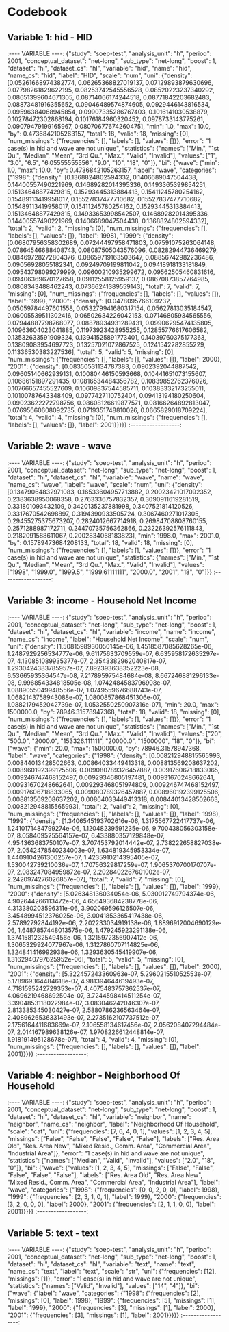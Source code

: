 # Codebook


## Variable 1: hid - HID

:---- VARIABLE ----:
{"study": "soep-test", "analysis_unit": "h", "period": 2001, "conceptual_dataset": "net-long", "sub_type": "net-long", "boost": 1, "dataset": "hl", "dataset_cs": "hl", "variable": "hid", "name": "hid", "name_cs": "hid", "label": "HID", "scale": "num", "uni": {"density": [0.05261668974382774, 0.06265368827019137, 0.07129893879630696, 0.07798261829622195, 0.08253742545556528, 0.08520223237340292, 0.08651399604671305, 0.08714066174244518, 0.08771842203682483, 0.08873481916355652, 0.09046489574874605, 0.0929446143816534, 0.09596384068945854, 0.09907335286767403, 0.1016141030538879, 0.10278472302868194, 0.10176184960320452, 0.0978733143775261, 0.09079479199165967, 0.08070677674260475], "min": 1.0, "max": 10.0, "by": 0.4736842105263157, "total": 18, "valid": 18, "missing": [0], "num_missings": {"frequencies": [], "labels": [], "values": []}}, "error": "1 case(s) in hid and wave are not unique", "statistics": {"names": ["Min.", "1st Qu.", "Median", "Mean", "3rd Qu.", "Max.", "Valid", "Invalid"], "values": ["1", "3.0", "6.5", "6.05555555556", "9.0", "10", "18", "0"]}, "bi": {"wave": {"min": 1.0, "max": 10.0, "by": 0.4736842105263157, "label": "wave", "categories": {"1998": {"density": [0.1368824802594332, 0.1406689047504438, 0.14400557490221969, 0.14689282014395336, 0.1493365399854251, 0.15134648877429815, 0.15293445313884413, 0.15411245780254162, 0.15489113419958017, 0.15527837477710682, 0.15527837477710682, 0.15489113419958017, 0.15411245780254162, 0.15293445313884413, 0.15134648877429815, 0.14933653998542507, 0.14689282014395336, 0.14400557490221969, 0.1406689047504438, 0.1368824802594332], "total": 2, "valid": 2, "missing": [0], "num_missings": {"frequencies": [], "labels": [], "values": []}, "label": 1998}, "1999": {"density": [0.06807956358302689, 0.07244497958471803, 0.07591075263064148, 0.07864546688408743, 0.08087505043576096, 0.08282944736469279, 0.08469728272804376, 0.08659719163503647, 0.08856742982236486, 0.09056928055182341, 0.09249709199811042, 0.09418918133181849, 0.09543798099279999, 0.09600210935299672, 0.09562505460831616, 0.09406369670127658, 0.09112558125959137, 0.08670873857764985, 0.0808343488462243, 0.07366241389559143], "total": 7, "valid": 7, "missing": [0], "num_missings": {"frequencies": [], "labels": [], "values": []}, "label": 1999}, "2000": {"density": [0.0478095766109232, 0.05059784497601558, 0.053279941680317154, 0.05627813035184547, 0.06005539511302416, 0.06502634226042153, 0.07146805934565556, 0.07944887798768077, 0.08878934931289431, 0.09906295474135805, 0.10963604023041885, 0.11973923428955255, 0.12855776617606582, 0.13532633591909324, 0.13941525891773401, 0.14039760375177363, 0.13809083954697723, 0.13257021072867525, 0.1241542282855229, 0.11336530383227536], "total": 5, "valid": 5, "missing": [0], "num_missings": {"frequencies": [], "labels": [], "values": []}, "label": 2000}, "2001": {"density": [0.08350531134787383, 0.0902392044887542, 0.09605140662939131, 0.10080446150593668, 0.10441651073155607, 0.10686151897291435, 0.10816534484356782, 0.10839852762376026, 0.10766657455527609, 0.10609837544585711, 0.10383332173255011, 0.10100787643348409, 0.0977427110752404, 0.09413194180250604, 0.09023622272798756, 0.08608126619877571, 0.08166264892813047, 0.07695660608092735, 0.0719351748810026, 0.0665829018709224], "total": 4, "valid": 4, "missing": [0], "num_missings": {"frequencies": [], "labels": [], "values": []}, "label": 2001}}}}}
:------------------:
    

## Variable 2: wave - wave

:---- VARIABLE ----:
{"study": "soep-test", "analysis_unit": "h", "period": 2001, "conceptual_dataset": "net-long", "sub_type": "net-long", "boost": 1, "dataset": "hl", "dataset_cs": "hl", "variable": "wave", "name": "wave", "name_cs": "wave", "label": "wave", "scale": "num", "uni": {"density": [0.13479064832971083, 0.16533604957713882, 0.20023421017092352, 0.2383638950068358, 0.2763336757832357, 0.3090911619281519, 0.331801093432109, 0.3420135237881998, 0.3407521814120526, 0.3317670542698897, 0.3194390933505724, 0.3067460271017305, 0.29455275375673207, 0.2824012667714918, 0.26984708808760155, 0.2571288987172711, 0.24470735756362866, 0.23226392576111843, 0.2182091588611067, 0.2002834068183823], "min": 1998.0, "max": 2001.0, "by": 0.15789473684208133, "total": 18, "valid": 18, "missing": [0], "num_missings": {"frequencies": [], "labels": [], "values": []}}, "error": "1 case(s) in hid and wave are not unique", "statistics": {"names": ["Min.", "1st Qu.", "Median", "Mean", "3rd Qu.", "Max.", "Valid", "Invalid"], "values": ["1998", "1999.0", "1999.5", "1999.61111111", "2000.0", "2001", "18", "0"]}}
:------------------:
    

## Variable 3: income - Household Net Income

:---- VARIABLE ----:
{"study": "soep-test", "analysis_unit": "h", "period": 2001, "conceptual_dataset": "net-long", "sub_type": "net-long", "boost": 1, "dataset": "hl", "dataset_cs": "hl", "variable": "income", "name": "income", "name_cs": "income", "label": "Household Net Income", "scale": "num", "uni": {"density": [1.5081598930050145e-06, 1.4518587085628265e-06, 1.2487929256534777e-06, 9.61175633709559e-07, 6.635958172635297e-07, 4.130851089935377e-07, 2.3543382962040817e-07, 1.2930424383785957e-07, 7.892393638352223e-08, 6.53665935364547e-08, 7.217895975484684e-08, 8.667246881296133e-08, 9.996854334818505e-08, 1.0742484583796908e-07, 1.0889055049948556e-07, 1.0749559676688743e-07, 1.0682143758943088e-07, 1.0800857868451306e-07, 1.0882179452042739e-07, 1.0532550250907316e-07], "min": 20.0, "max": 1500000.0, "by": 78946.31578947368, "total": 18, "valid": 18, "missing": [0], "num_missings": {"frequencies": [], "labels": [], "values": []}}, "error": "1 case(s) in hid and wave are not unique", "statistics": {"names": ["Min.", "1st Qu.", "Median", "Mean", "3rd Qu.", "Max.", "Valid", "Invalid"], "values": ["20", "500.0", "2000.0", "153326.111111", "20000.0", "1500000", "18", "0"]}, "bi": {"wave": {"min": 20.0, "max": 1500000.0, "by": 78946.31578947368, "label": "wave", "categories": {"1998": {"density": [0.008212948815565993, 0.00844013428502663, 0.00864033449413318, 0.008813569208637202, 0.008960192399125506, 0.009080789326457887, 0.00917606718833065, 0.009246747468152497, 0.00929346805197481, 0.00931670248662641, 0.00931670248662641, 0.009293468051974809, 0.009246747468152497, 0.00917606718833065, 0.009080789326457887, 0.008960192399125506, 0.008813569208637202, 0.00864033449413318, 0.00844013428502663, 0.008212948815565993], "total": 2, "valid": 2, "missing": [0], "num_missings": {"frequencies": [], "labels": [], "values": []}, "label": 1998}, "1999": {"density": [1.3406545193702616e-06, 1.3175567722417737e-06, 1.2410171484799274e-06, 1.12048239591235e-06, 9.700438056303158e-07, 8.058409525564157e-07, 6.433880357129848e-07, 4.954363683750107e-07, 3.707453792014442e-07, 2.738222658827038e-07, 2.0542478540234003e-07, 1.634819345953334e-07, 1.4409104261300257e-07, 1.4235910214395405e-07, 1.530042739210036e-07, 1.70756329817259e-07, 1.9065370700170707e-07, 2.083247084959872e-07, 2.2028402267601002e-07, 2.2420974276026857e-07], "total": 7, "valid": 7, "missing": [0], "num_missings": {"frequencies": [], "labels": [], "values": []}, "label": 1999}, "2000": {"density": [5.026348136034054e-06, 5.030012749794374e-06, 4.902644266113472e-06, 4.656493684238778e-06, 4.313380203596311e-06, 3.902069596126507e-06, 3.4548994512376025e-06, 3.0041853365417438e-06, 2.57892792844192e-06, 2.202233034919138e-06, 1.8896912004690129e-06, 1.6487857448013575e-06, 1.479245923291138e-06, 1.3741581232549456e-06, 1.3215972356907412e-06, 1.3065329924077967e-06, 1.3127860707114825e-06, 1.324841416992938e-06, 1.3293630545419907e-06, 1.3162940797625952e-06], "total": 5, "valid": 5, "missing": [0], "num_missings": {"frequencies": [], "labels": [], "values": []}, "label": 2000}, "2001": {"density": [5.322457243360963e-07, 5.296021551052553e-07, 5.178969364484618e-07, 4.981394644619493e-07, 4.7181595242729353e-07, 4.4075483757362537e-07, 4.0696219468692504e-07, 3.7244598414511254e-07, 3.3904853118022984e-07, 3.083046242046307e-07, 2.813385345030427e-07, 2.5880786236563464e-07, 2.4089626536331493e-07, 2.2735162107737512e-07, 2.1756164411683669e-07, 2.106558134617456e-07, 2.056208407294484e-07, 2.014167989638126e-07, 1.9708226612448814e-07, 1.918191495128678e-07], "total": 4, "valid": 4, "missing": [0], "num_missings": {"frequencies": [], "labels": [], "values": []}, "label": 2001}}}}}
:------------------:
    

## Variable 4: neighbor - Neighborhood Of Household

:---- VARIABLE ----:
{"study": "soep-test", "analysis_unit": "h", "period": 2001, "conceptual_dataset": "net-long", "sub_type": "net-long", "boost": 1, "dataset": "hl", "dataset_cs": "hl", "variable": "neighbor", "name": "neighbor", "name_cs": "neighbor", "label": "Neighborhood Of Household", "scale": "cat", "uni": {"frequencies": [7, 6, 4, 0, 1], "values": [1, 2, 3, 4, 5], "missings": ["False", "False", "False", "False", "False"], "labels": ["Res. Area Old", "Res. Area New", "Mixed Resid., Comm. Area", "Commercial Area", "Industrial Area"]}, "error": "1 case(s) in hid and wave are not unique", "statistics": {"names": ["Median", "Valid", "Invalid"], "values": ["2.0", "18", "0"]}, "bi": {"wave": {"values": [1, 2, 3, 4, 5], "missings": ["False", "False", "False", "False", "False"], "labels": ["Res. Area Old", "Res. Area New", "Mixed Resid., Comm. Area", "Commercial Area", "Industrial Area"], "label": "wave", "categories": {"1998": {"frequencies": [0, 0, 2, 0, 0], "label": 1998}, "1999": {"frequencies": [2, 3, 1, 0, 1], "label": 1999}, "2000": {"frequencies": [3, 2, 0, 0, 0], "label": 2000}, "2001": {"frequencies": [2, 1, 1, 0, 0], "label": 2001}}}}}
:------------------:
    

## Variable 5: text - text

:---- VARIABLE ----:
{"study": "soep-test", "analysis_unit": "h", "period": 2001, "conceptual_dataset": "net-long", "sub_type": "net-long", "boost": 1, "dataset": "hl", "dataset_cs": "hl", "variable": "text", "name": "text", "name_cs": "text", "label": "text", "scale": "str", "uni": {"frequencies": [12], "missings": [1]}, "error": "1 case(s) in hid and wave are not unique", "statistics": {"names": ["Valid", "Invalid"], "values": ["14", "4"]}, "bi": {"wave": {"label": "wave", "categories": {"1998": {"frequencies": [2], "missings": [0], "label": 1998}, "1999": {"frequencies": [5], "missings": [1], "label": 1999}, "2000": {"frequencies": [3], "missings": [1], "label": 2000}, "2001": {"frequencies": [3], "missings": [1], "label": 2001}}}}}
:------------------:
    
